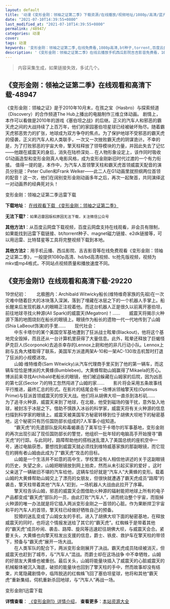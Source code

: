 ```yaml
---
layout: default
title: '动漫《变形金刚：领袖之证第二季》下载资源/在线播放/视频地址/1080p/高清/蓝光'
date: "2021-07-10T14:39:55+0800"
last_modified_at: "2021-07-10T14:39:55+0800"
permalink: /48947/
categories: 动漫
cover:
tags: 动漫
keywords: '变形金刚：领袖之证第二季,在线免费看,1080p高清,bt种子,torrent,百度云盘,magnet,磁力链,迅雷下载资源'
description: '《变形金刚：领袖之证第二季》在线云播放手机西瓜影院吉吉影音免费看，1080p高清bd/hd未删减完整版和tc抢先枪版，mkv/mp4格式，附带bt/torrent种子、magnet/磁力链、百度云盘、网盘资源迅雷下载链接'
---
```


>内容采集生成，如果链接失效，多试几个。


## 《变形金刚：领袖之证第二季》在线观看和高清下载-48947

《变形金刚：领袖之证》是于2010年10月末，在孩之宝（Hasbro）与探索频道（Discovery）的合作频道The Hub上播出的电脑制作三维立体动画。 剧情上，本作可以看做是2010年的游戏《塞伯坦之战》的后继。正义的汽车人和邪恶的霸天虎之间的大战持续了上百万年，他们的家园塞伯坦星球已经被破坏殆尽。随着霸天虎邪恶势力的扩张，地球成为双方争夺的焦点。为了保护地球不受邪恶的霸天虎的侵袭，正义的汽车人和人类联手，一次又一次挫败霸天虎的阴谋诡计。不幸的是，为了打败邪恶的宇宙大帝，擎天柱释放了领导模块的力量，并因此失去了记忆——他跟在威震天的身后，消失在陆桥深处&hellip; 在人物形象设定上，该作同时吸收G1动画造型和变形金刚真人电影风格，成为变形金刚新旧时代过渡的一个有力衔接。 值得一提的是，本作中，为汽车人首领擎天柱和霸天虎首领威震天配音的演员分别是：Peter Cullen和Frank Welker——此二人在G1动画里就担纲两位首领的配音！这一次，他们在阔别变形金刚动画多年之后，再次一起聚首，共同演绎这一对动画界的经典死对头！


变形金刚：领袖之证第二季迅雷下载

**下载地址**： [在线观看下载 《变形金刚：领袖之证第二季》](https://www.993dy.com//vod-detail-id-4671.html) 


**无法下载?**：`如果迅雷因版权原因无法下载，关注微信公众号 `

**其他方法1**：从百度云网盘下载视频，百度云网盘支持在线观看，非会员有限制，如果能找到迅雷下载链接、bt/torrent种子、magnet磁力链接、e2dk链接等，可以用迅雷、比特彗星等工具将完整视频下载到本地。

**其他方法2**：用手机云播、西瓜影院、吉吉影音等在线免费观看《变形金刚：领袖之证第二季》，一般提供1080p高清、hd/bd高清视频、tc抢先版视频，视频为mkv或mp4格式，不同站点视频质量和播放速度不同。


## 《变形金刚1》在线观看和高清下载-29220

19世纪初：　　北极圈内：Archibald Witwicky船长(维特维奇家族的先祖)在一次灾难中随着巨大的冰块落入深渊，落到了埋藏在冰层之下的一个机器人手掌上。船长醒来后发现机器人的眼睛正注视着他。而这台机器人正是很久以前离开塞伯坦，前往地球寻找火种源(All Spark)的威震天(Megatron)！&hellip;…　　威震天将揭示火种源下落的地图烧刻在船长的眼镜上。眼镜作为船长的遗物一代一代地传到了山姆(Shia LaBeout饰演)的手里&hellip;…　　现代社会：<br />　　中东卡塔尔的某个美国空军基地遭到了狂派战士眩晕(Blackout)，他将这个基地完全毁掉，而且还从一台计算机里获得了大量信息。此外，眩晕还释放了巨蝎怪萨克巨人(Scorponok)去追杀幸存的Lennox上尉和他的非凡行动小队。Lennox上尉与五角大楼取得了联系，美国军方派遣两架A-10和一架AC-130攻击机暂时打退了狂派的小规模进攻。<br />　　山姆·维特维奇(Sam Witwicky)从汽车代理商手里买到了他的第一辆车，而这辆车恰恰是博派的大黄蜂(Bumblebee)。大黄蜂帮助山姆赢得了Mikaela的芳心。博派前来寻找Archibald老船长的眼镜，他们被迫躲藏在山姆家的后院，因为凶恶的第七区(Sector 7)的特工忽然闯进了山姆的家……　　影片将会采用五条故事线平行推进，最终汇总的形式。在影片的结尾会有一场博派领袖擎天柱(Optimus Prime)与狂派首领威震天的惊天大战。他们将从胡佛大坝一直杀到洛杉矶……　　为了追寻火种源，威震天来到了地球，在北极，他受到磁场的强干扰，意外坠入地球，被封冻于冰层之下。借助不慎跌入冰谷的科学家，威震天将有关火种源的信息扫描到科学家的眼镜上。威震天被美国军方秘密转移到位于胡佛大坝地下的秘密基地，这个秘密只有历任国防部长组成的7人军事小组知道。<br />　　“霸天虎&rdquo;的先遣部队旋风和毒蝎袭击了美军位于卡塔尔的军事基地，变形金刚的再次出现引起了现任国防部长的警觉，他组织一批年轻的电脑高手开始搜寻&ldquo;霸天虎&rdquo;的行踪。与此同时，路障帮助他的搭档迷乱潜入了美国总统的座机空中一号，通过电脑获悉，要想找到威震天就必须找到维特威基家族的那副眼镜，而它现在的拥有者山姆由此成为了“霸天虎&rdquo;攻击的目标。<br />　　山姆是一个生活并不如意的高中生，学校里没有人相信他讲述的关于这副眼镜的历史，失望之余，山姆把眼镜放到网上拍卖，然而从未引起买家的爱好 。这时父亲送了一辆破旧不堪的汽车给他，这辆车恰好就是“汽车人&rdquo;大黄蜂的变形。载着山姆的大黄蜂帮助山姆交上了漂亮的女朋友，但很快就遭遇了霸天虎成员“路障”的袭击，擎天柱带着其他“汽车人&rdquo;赶到，一场机器人大战由此拉开了序幕。<br />　　擎天柱告诉山姆，邪恶的威震天企图借助火种源的辐射能把地球上所有的电子产品都变成&ldquo;霸天虎&rdquo;部队的一员，由此打败“汽车人&rdquo;，进而统治整个宇宙，而毁掉火种源的唯一办法就是将它插入两派变形金刚之一首领的心脏。作为果断捍卫宇宙和平的汽车人的首领，擎天柱已经做好牺牲自己的预备。<br />　　狡猾的迷乱变成了山姆女友的手机，进入了胡佛大坝下面的秘密基地，在释放威震天的同时，也将这个情报发送给了其它的“霸天虎&rdquo;。红蜘蛛于是带着其他的&ldquo;霸天虎&rdquo;成员吵闹、袭击、路障、旋风等迅速赶往胡佛大坝，与威震天会合。紧要关头，大黄蜂也向擎天柱发出支援的信息，爵士、铁皮、救护车在擎天柱的带领下，预备与“霸天虎&rdquo;展开一场大战。<br />　　在人类军队的配合下，两派变形金刚展开了决战。霸天虎成员陆续被消灭，但威震天也赶到了城市，与“汽车人&rdquo;混战。而爵士却在这场战争 中不幸牺牲，山姆的好朋友大黄蜂也被重创。最后关头，山姆将能量块插入了威震天的心脏威震天的机械躯体被沉入海底，破损的能量块也回到了擎天柱的手中，然而故事却没有结束，片尾隐藏剧情中，临阵脱逃的红蜘蛛飞回了塞伯坦星球，他将和其他&ldquo;霸天虎&rdquo;重新集结，伺机重新杀回地球，与&ldquo;汽车人&rdquo;再战一场。


变形金刚1迅雷下载

**详情查看**： [《变形金刚1》详情介绍](/movie/29220/)， **查看更多**：[本站资源大全](/movie/t/all/)

